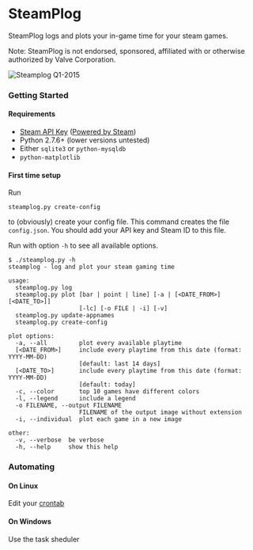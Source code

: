 SteamPlog
=============

SteamPlog logs and plots your in-game time for your steam games.

Note: SteamPlog is not endorsed, sponsored, affiliated with or otherwise authorized by Valve Corporation.

![Steamplog Q1-2015](https://photos-5.dropbox.com/t/2/AAAPogR-i9_c0QAt3mo0fWJZP7XAu0Md-blUTC8f6S67hQ/12/30030600/png/32x32/1/1445097600/0/2/4_56662202161037332.png/CIj2qA4gASACIAMgBSAHKAEoAigH/DX2qWn4daAbcSErhP6814FFP3pkuwpcP-GMFZ4yJXik?size=1024x768&size_mode=2)

### Getting Started

#### Requirements
* [Steam API Key](http://steamcommunity.com/dev) ([Powered by Steam](http://steampowered.com))
* Python 2.7.6+ (lower versions untested)
* Either `sqlite3` or `python-mysqldb`
* `python-matplotlib`

#### First time setup

Run 

```steamplog.py create-config```

to (obviously) create your config file. This command creates the file `config.json`. You should add your API key and Steam ID to this file.

Run with option `-h` to see all available options.

```
$ ./steamplog.py -h
steamplog - log and plot your steam gaming time

usage:
  steamplog.py log
  steamplog.py plot [bar | point | line] [-a | [<DATE_FROM>] [<DATE_TO>]]
                    [-lc] [-o FILE | -i] [-v]
  steamplog.py update-appnames
  steamplog.py create-config

plot options:
  -a, --all         plot every available playtime
  [<DATE_FROM>]     include every playtime from this date (format: YYYY-MM-DD)
                    [default: last 14 days]
  [<DATE_TO>]       include every playtime from this date (format: YYYY-MM-DD)
                    [default: today]
  -c, --color       top 10 games have different colors
  -l, --legend      include a legend
  -o FILENAME, --output FILENAME
                    FILENAME of the output image without extension
  -i, --individual  plot each game in a new image

other:
  -v, --verbose  be verbose
  -h, --help     show this help

```

### Automating
#### On Linux
Edit your [crontab](https://github.com/fsteffek/steamplog/wiki/Automation-%28set-and-forget%29)
#### On Windows
Use the task sheduler

